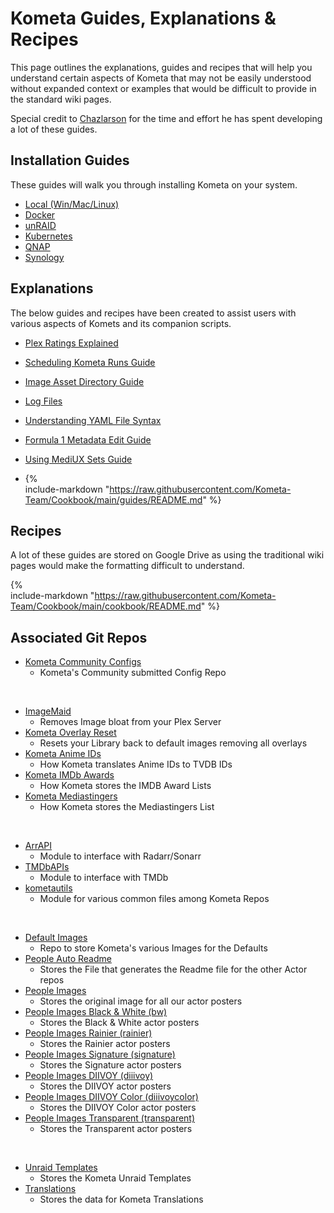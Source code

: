 # Kometa Guides, Explanations & Recipes

This page outlines the explanations, guides and recipes that will help you understand certain aspects of Kometa that may not be easily understood without expanded context or examples that would be difficult to provide in the standard wiki pages.

Special credit to [Chazlarson](https://github.com/chazlarson) for the time and effort he has spent developing a lot of these guides.

## Installation Guides

These guides will walk you through installing Kometa on your system.

- [Local (Win/Mac/Linux)](../install/local.md)
- [Docker](../install/docker.md)
- [unRAID](../install/unraid.md)
- [Kubernetes](../install/kubernetes.md)
- [QNAP](../install/qnap.md)
- [Synology](../install/synology.md)

## Explanations

The below guides and recipes have been created to assist users with various aspects of Komets and its companion scripts.

- [Plex Ratings Explained](ratings.md)
- [Scheduling Kometa Runs Guide](scheduling.md)
- [Image Asset Directory Guide](assets.md)
- [Log Files](../logs.md)
- [Understanding YAML File Syntax](../yaml.md)
- [Formula 1 Metadata Edit Guide](formula.md)
- [Using MediUX Sets Guide](mediux.md)

- {%    
  include-markdown "https://raw.githubusercontent.com/Kometa-Team/Cookbook/main/guides/README.md"
%}

## Recipes

A lot of these guides are stored on Google Drive as using the traditional wiki pages would make the formatting difficult to understand.

{%    
  include-markdown "https://raw.githubusercontent.com/Kometa-Team/Cookbook/main/cookbook/README.md"
%}

## Associated Git Repos

- [Kometa Community Configs](https://github.com/Kometa-Team/Community-Configs)
    - Kometa's Community submitted Config Repo

<br>

- [ImageMaid](https://github.com/Kometa-Team/ImageMaid)
    - Removes Image bloat from your Plex Server
- [Kometa Overlay Reset](https://github.com/Kometa-Team/Overlay-Reset)
    - Resets your Library back to default images removing all overlays
- [Kometa Anime IDs](https://github.com/Kometa-Team/Anime-IDs)
    - How Kometa translates Anime IDs to TVDB IDs
- [Kometa IMDb Awards](https://github.com/Kometa-Team/IMDb-Awards)
    - How Kometa stores the IMDB Award Lists
- [Kometa Mediastingers](https://github.com/Kometa-Team/Mediastingers)
    - How Kometa stores the Mediastingers List

<br>

- [ArrAPI](https://github.com/Kometa-Team/ArrAPI)
    - Module to interface with Radarr/Sonarr
- [TMDbAPIs](https://github.com/Kometa-Team/TMDbAPIs)
    - Module to interface with TMDb
- [kometautils](https://github.com/Kometa-Team/Kometa-Utils)
    - Module for various common files among Kometa Repos

<br>

- [Default Images](https://github.com/Kometa-Team/Default-Images)
    - Repo to store Kometa's various Images for the Defaults
- [People Auto Readme](https://github.com/Kometa-Team/People-Auto-Readme)
    - Stores the File that generates the Readme file for the other Actor repos
- [People Images](https://github.com/Kometa-Team/People-Images)
    - Stores the original image for all our actor posters
- [People Images Black & White (bw)](https://github.com/Kometa-Team/People-Images-bw)
    - Stores the Black & White actor posters
- [People Images Rainier (rainier)](https://github.com/Kometa-Team/People-Images-rainier)
    - Stores the Rainier actor posters
- [People Images Signature (signature)](https://github.com/Kometa-Team/People-Images-signature)
    - Stores the Signature actor posters
- [People Images DIIVOY (diiivoy)](https://github.com/Kometa-Team/People-Images-diiivoy)
    - Stores the DIIVOY actor posters
- [People Images DIIVOY Color (diiivoycolor)](https://github.com/Kometa-Team/People-Images-diiivoycolor)
    - Stores the DIIVOY Color actor posters
- [People Images Transparent (transparent)](https://github.com/Kometa-Team/People-Images-transparent)
    - Stores the Transparent actor posters

<br>

- [Unraid Templates](https://github.com/Kometa-Team/Unraid-Templates)
    - Stores the Kometa Unraid Templates
- [Translations](https://github.com/Kometa-Team/Translations)
    - Stores the data for Kometa Translations